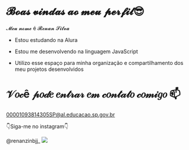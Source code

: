 # 𝓑𝓸𝓪𝓼 𝓿𝓲𝓷𝓭𝓪𝓼 𝓪𝓸 𝓶𝓮𝓾 𝓹𝓮𝓻𝓯𝓲𝓵😎
 𝓜𝓮𝓾 𝓷𝓸𝓶𝓮 é 𝓡𝓮𝓷𝓪𝓷 𝓢𝓲𝓵𝓿𝓪
 
* Estou estudando na Alura
 
 * Estou me desenvolvendo na linguagem JavaScript
 
 * Utilizo esse espaço para minha organização e compartilhamento dos meu projetos desenvolvidos 

# 𝒱𝑜𝒸ê 𝓅𝑜𝒹𝑒 𝑒𝓃𝓉𝓇𝒶𝓇 𝑒𝓂 𝒸𝑜𝓃𝓉𝒶𝓉𝑜 𝒸𝑜𝓂𝒾𝑔𝑜 📫
00001093814305SP@al.educacao.sp.gov.br

👇Siga-me no instagram👇

@renanzinbjj_
![](https://www.google.com/url?sa=i&url=https%3A%2F%2Fknowyourmeme.com%2Fphotos%2F2619250-satoru-gojo&psig=AOvVaw0F2V3yJyg_2bZ680-hCGxy&ust=1715166324037000&source=images&cd=vfe&opi=89978449&ved=0CA8QjRxqFwoTCIDYmdOy-4UDFQAAAAAdAAAAABAe)
